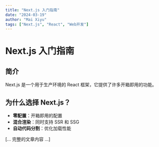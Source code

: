 ```yaml
---
title: "Next.js 入门指南"
date: "2024-03-19"
author: "Mai Xiyu"
tags: ["Next.js", "React", "Web开发"]
---
```


# Next.js 入门指南

## 简介
Next.js 是一个用于生产环境的 React 框架，它提供了许多开箱即用的功能。

## 为什么选择 Next.js？
- **零配置**：开箱即用的配置
- **混合渲染**：同时支持 SSR 和 SSG
- **自动代码分割**：优化加载性能

[... 完整的文章内容 ...] 